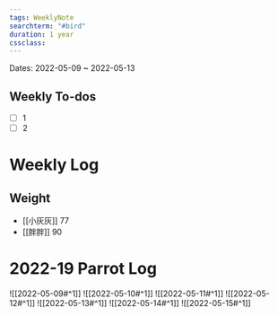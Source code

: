 ```yaml
---
tags: WeeklyNote
searchterm: "#bird"
duration: 1 year
cssclass: 
---
```


Dates: 2022-05-09 ~ 2022-05-13

## Weekly To-dos
- [ ] 1
- [ ] 2

# Weekly Log
## Weight
- [[小灰灰]] 77
- [[胖胖]] 90

# 2022-19 Parrot Log
![[2022-05-09#^1]] 
![[2022-05-10#^1]] 
![[2022-05-11#^1]] 
![[2022-05-12#^1]] 
![[2022-05-13#^1]] 
![[2022-05-14#^1]] 
![[2022-05-15#^1]] 























